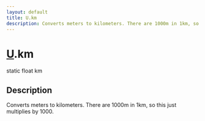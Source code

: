 ```yaml
---
layout: default
title: U.km
description: Converts meters to kilometers. There are 1000m in 1km, so this just multiplies by 1000.
---
```

# [U]({{site.url}}/Pages/StereoKit/U.html).km

<div class='signature' markdown='1'>
static float km
</div>

## Description
Converts meters to kilometers. There are 1000m in 1km,
so this just multiplies by 1000.

